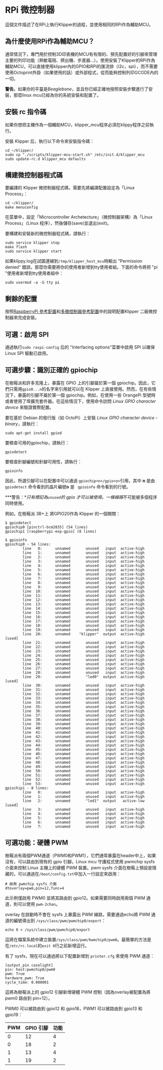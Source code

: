 # RPi 微控制器

這個文件描述了在RPi上執行Klipper的過程，並使用相同的RPi作為輔助MCU。

## 為什麼使用RPi作為輔助MCU？

通常情況下，專門用於控制3D印表機的MCU有有限的、預先配置好的引腳來管理主要的列印功能（熱敏電阻、擠出機、步進器...）。使用安裝了Klipper的RPi作為輔助MCU，可以直接使用klipper內的GPIO和RPi的匯流排（i2c，spi），而不需要使用Octoprint外掛（如果使用的話）或外部程式，從而能夠控制列印GCODE內的一切。

**警告**。如果你的平臺是*Beaglebone*，並且你已經正確地按照安裝步驟進行了安裝，那麼linux mcu已經為你的系統安裝和配置了。

## 安裝 rc 指令碼

如果你想把主機作為一個輔助MCU，klipper_mcu程序必須在klippy程序之前執行。

安裝 Klipper 后，執行以下命令來安裝指令碼：

```
cd ~/klipper/
sudo cp "./scripts/klipper-mcu-start.sh" /etc/init.d/klipper_mcu
sudo update-rc.d klipper_mcu defaults
```

## 構建微控制器程式碼

要編譯的 Klipper 微控制器程式碼，需要先將編譯配置設定為「Linux Process」：

```
cd ~/klipper/
make menuconfig
```

在菜單中，設定「Microcontroller Archetecture」（微控制器架構）為「Linux Process」（Linux 程序），然後儲存(save)並退出(exit)。

要構建和安裝新的微控制器程式碼，請執行：

```
sudo service klipper stop
make flash
sudo service klipper start
```

如果klippy.log在試圖連線到`/tmp/klipper_host_mcu`時輸出 "Permission denied" 錯誤，那麼你需要將你的使用者新增到tty使用者組。下面的命令將把 "pi "使用者新增到tty使用者組中：

```
sudo usermod -a -G tty pi
```

## 剩餘的配置

按照[RaspberryPi 參考配置](../config/sample-raspberry-pi.cfg)和[多微控制器參考配置](../config/sample-multi-mcu.cfg)中的說明配置Klipper 二級微控制器來完成安裝。

## 可選：啟用 SPI

通過執行`sudo raspi-config` 后的 "Interfacing options"菜單中啟用 SPI 以確保Linux SPI 驅動已啟用。

## 可選步驟：識別正確的 gpiochip

在樹莓派和許多克隆上，暴露在 GPIO 上的引腳屬於第一個 gpiochip。因此，它們只需用`gpio0...n`的名字來引用就可以在 Klipper 上直接使用。然而，在有些情況下，暴露的引腳不屬於第一個 gpiochip。例如，在使用一些 OrangePi 型號時或者使用了埠擴充套件器。在這些情況下，使用命令訪問 *Linux GPIO character device* 來驗證實際配置。

要在基於 Debian 的發行版（如 OctoPi）上安裝 *Linux GPIO character device - binary*，請執行：

```
sudo apt-get install gpiod
```

要檢查可用的gpiochip，請執行：

```
gpiodetect
```

要檢查針腳編號和針腳可用性，請執行：

```
gpioinfo
```

因此，所選引腳可以在配置中可以通過 `gpiochip<n>/gpio<o>`引用，其中 **n** 是由 `gpiodetect` 命令看到的晶片編號**o** 是 ` gpioinfo` 命令看到的行號。

***警告：***只有標記為`unused`的 gpio 才可以被使用。一條*線路*不可能被多個程序同時使用。

例如，在樹莓派 3B+上 將GPIO20作為 Klipper 的一個開關：

```
$ gpiodetect
gpiochip0 [pinctrl-bcm2835] (54 lines)
gpiochip1 [raspberrypi-exp-gpio] (8 lines)

$ gpioinfo
gpiochip0 - 54 lines:
        line   0:      unnamed       unused   input  active-high
        line   1:      unnamed       unused   input  active-high
        line   2:      unnamed       unused   input  active-high
        line   3:      unnamed       unused   input  active-high
        line   4:      unnamed       unused   input  active-high
        line   5:      unnamed       unused   input  active-high
        line   6:      unnamed       unused   input  active-high
        line   7:      unnamed       unused   input  active-high
        line   8:      unnamed       unused   input  active-high
        line   9:      unnamed       unused   input  active-high
        line  10:      unnamed       unused   input  active-high
        line  11:      unnamed       unused   input  active-high
        line  12:      unnamed       unused   input  active-high
        line  13:      unnamed       unused   input  active-high
        line  14:      unnamed       unused   input  active-high
        line  15:      unnamed       unused   input  active-high
        line  16:      unnamed       unused   input  active-high
        line  17:      unnamed       unused   input  active-high
        line  18:      unnamed       unused   input  active-high
        line  19:      unnamed       unused   input  active-high
        line  20:      unnamed    "klipper"  output  active-high [used]
        line  21:      unnamed       unused   input  active-high
        line  22:      unnamed       unused   input  active-high
        line  23:      unnamed       unused   input  active-high
        line  24:      unnamed       unused   input  active-high
        line  25:      unnamed       unused   input  active-high
        line  26:      unnamed       unused   input  active-high
        line  27:      unnamed       unused   input  active-high
        line  28:      unnamed       unused   input  active-high
        line  29:      unnamed       "led0"  output  active-high [used]
        line  30:      unnamed       unused   input  active-high
        line  31:      unnamed       unused   input  active-high
        line  32:      unnamed       unused   input  active-high
        line  33:      unnamed       unused   input  active-high
        line  34:      unnamed       unused   input  active-high
        line  35:      unnamed       unused   input  active-high
        line  36:      unnamed       unused   input  active-high
        line  37:      unnamed       unused   input  active-high
        line  38:      unnamed       unused   input  active-high
        line  39:      unnamed       unused   input  active-high
        line  40:      unnamed       unused   input  active-high
        line  41:      unnamed       unused   input  active-high
        line  42:      unnamed       unused   input  active-high
        line  43:      unnamed       unused   input  active-high
        line  44:      unnamed       unused   input  active-high
        line  45:      unnamed       unused   input  active-high
        line  46:      unnamed       unused   input  active-high
        line  47:      unnamed       unused   input  active-high
        line  48:      unnamed       unused   input  active-high
        line  49:      unnamed       unused   input  active-high
        line  50:      unnamed       unused   input  active-high
        line  51:      unnamed       unused   input  active-high
        line  52:      unnamed       unused   input  active-high
        line  53:      unnamed       unused   input  active-high
gpiochip1 - 8 lines:
        line   0:      unnamed       unused   input  active-high
        line   1:      unnamed       unused   input  active-high
        line   2:      unnamed       "led1"  output   active-low [used]
        line   3:      unnamed       unused   input  active-high
        line   4:      unnamed       unused   input  active-high
        line   5:      unnamed       unused   input  active-high
        line   6:      unnamed       unused   input  active-high
        line   7:      unnamed       unused   input  active-high
```

## 可選功能：硬體 PWM

樹莓派有兩個PWM通道（PWM0和PWM1），它們通常暴露在header中上，如果沒有，可以路由到現有的 gpio 引腳。Linux mcu 守護程式使用 pwmchip sysfs 介面來控制 Linux 主機上的硬體 PWM 裝置。pwm sysfs 介面在樹莓上預設是隱藏的，可以通過在`/boot/config.txt`中加入一行設定來啟用：

```
# 啟用 pwmchip sysfs 介面
dtoverlay=pwm,pin=12,func=4
```

此示例僅啟用 PWM0 並將其路由到 gpio12。如果需要同時啟用兩個 PWM 通道，則可以使用 `pwm-2chan`。

overlay 在啟動時不會在 sysfs 上暴露出 PWM 線路，需要通過echo將 PWM 通道的編號導出到 `/sys/class/pwm/pwmchip0/export`：

```
echo 0 > /sys/class/pwm/pwmchip0/export
```

這將在檔案系統中建立裝置`/sys/class/pwm/kwmchip0/pwm0`。最簡單的方法是在`/etc/rc.local`的`exit 0`行之前新增這行。

有了 sysfs，現在可以通過將以下配置新增到 `printer.cfg` 來使用 PWM 通道：

```
[output_pin caselight]
pin: host:pwmchip0/pwm0
pwm: True
hardware_pwm: True
cycle_time: 0.000001
```

這將為樹莓派上的 gpio12 引腳新增硬體 PWM 控制（因為overlay被配置為將 pwm0 路由到 pin=12）。

PWM0 可以被路由到 gpio12 和 gpio18，PWM1 可以被路由到 gpio13 和 gpio19：

| PWM | GPIO 引腳 | 功能 |
| --- | --- | --- |
| 0 | 12 | 4 |
| 0 | 18 | 2 |
| 1 | 13 | 4 |
| 1 | 19 | 2 |
